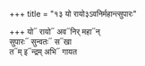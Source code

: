 +++
title = "१३ यो रायो३ऽवनिर्महान्त्सुपारः"

+++
यो᳓ रायो᳓ अव᳓निर् महा᳓न्  
सुपारः᳓ सुन्वतः᳓ स᳓खा  
त᳓म् इ᳓न्द्रम् अभि᳓ गायत